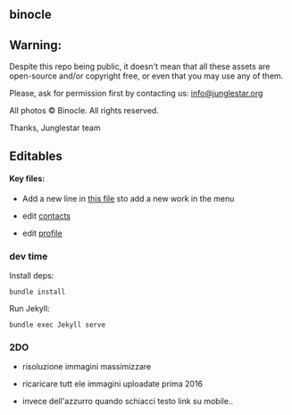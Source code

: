 binocle
---

## Warning:

Despite this repo being public, it doesn't mean that all these assets are open-source and/or copyright free, or even that you may use any of them.

Please, ask for permission first by contacting us: info@junglestar.org

All photos © Binocle. All rights reserved.

Thanks, Junglestar team


## Editables

#### Key files:

- Add a new line in [this file](https://github.com/toybreaker/binocle/tree/gh-pages/_data/) sto add a new work in the menu

- edit [contacts](https://github.com/toybreaker/binocle/blob/gh-pages/_includes/editables/contact.md)

- edit  [profile](https://github.com/toybreaker/binocle/blob/gh-pages/_includes/editables/profile.md)

### dev time

Install deps:

    bundle install

Run Jekyll:

    bundle exec Jekyll serve

### 2DO

- risoluzione immagini massimizzare

- ricaricare tutt ele immagini uploadate prima 2016

- invece dell'azzurro quando schiacci testo link su mobile..
